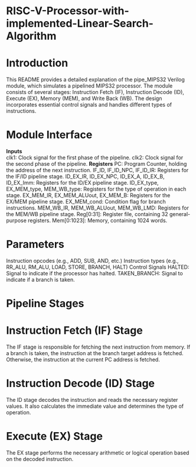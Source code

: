 # RISC-V-Processor-with-implemented-Linear-Search-Algorithm
# Introduction
This README provides a detailed explanation of the pipe_MIPS32 Verilog module, which simulates a pipelined MIPS32 processor. The module consists of several stages: Instruction Fetch (IF), Instruction Decode (ID), Execute (EX), Memory (MEM), and Write Back (WB). The design incorporates essential control signals and handles different types of instructions.

# Module Interface
**Inputs** <br>
clk1: Clock signal for the first phase of the pipeline.
clk2: Clock signal for the second phase of the pipeline.
**Registers**
PC: Program Counter, holding the address of the next instruction.
IF_ID, IF_ID_NPC, IF_ID_IR: Registers for the IF/ID pipeline stage.
ID_EX_IR, ID_EX_NPC, ID_EX_A, ID_EX_B, ID_EX_Imm: Registers for the ID/EX pipeline stage.
ID_EX_type, EX_MEM_type, MEM_WB_type: Registers for the type of operation in each stage.
EX_MEM_IR, EX_MEM_ALUout, EX_MEM_B: Registers for the EX/MEM pipeline stage.
EX_MEM_cond: Condition flag for branch instructions.
MEM_WB_IR, MEM_WB_ALUout, MEM_WB_LMD: Registers for the MEM/WB pipeline stage.
Reg[0:31]: Register file, containing 32 general-purpose registers.
Mem[0:1023]: Memory, containing 1024 words.
# Parameters
Instruction opcodes (e.g., ADD, SUB, AND, etc.)
Instruction types (e.g., RR_ALU, RM_ALU, LOAD, STORE, BRANCH, HALT)
Control Signals
HALTED: Signal to indicate if the processor has halted.
TAKEN_BRANCH: Signal to indicate if a branch is taken.

# Pipeline Stages
# Instruction Fetch (IF) Stage
The IF stage is responsible for fetching the next instruction from memory. If a branch is taken, the instruction at the branch target address is fetched. Otherwise, the instruction at the current PC address is fetched.
# Instruction Decode (ID) Stage
The ID stage decodes the instruction and reads the necessary register values. It also calculates the immediate value and determines the type of operation.
# Execute (EX) Stage
The EX stage performs the necessary arithmetic or logical operation based on the decoded instruction.
